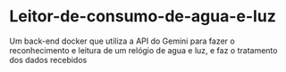 # Leitor-de-consumo-de-agua-e-luz
Um back-end docker que utiliza a API do Gemini para fazer o reconhecimento e leitura de um relógio de agua e luz, e faz o tratamento dos dados recebidos
